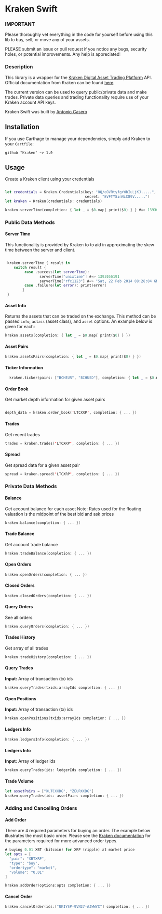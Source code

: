 # Kraken Swift


### IMPORTANT

Please thoroughly vet everything in the code for yourself before using this lib to buy, sell, or move any of your assets.

PLEASE submit an issue or pull request if you notice any bugs, security holes, or potential improvements. Any help is appreciated!


### Description

This library is a wrapper for the [Kraken Digital Asset Trading Platform](https://www.kraken.com) API. Official documentation from Kraken can be found [here](https://www.kraken.com/help/api).

The current version  can be used to query public/private data and make trades. Private data queries and trading functionality require use of your Kraken account API keys.

Kraken Swift was built by [Antonio Casero](@acaserop) 


## Installation

If you use Carthage to manage your dependencies, simply add Kraken to your `Cartfile`:

```
github "Kraken" ~> 1.0
```

## Usage

Create a Kraken client using your credentials

```swift

let credentials = Kraken.Credentials(key: "0Q/eOVRtyfg+WbIuLjKJ.....",
                                     secret: "EVFTYSinNiC89V.....")
let kraken = Kraken(credentials: credentials)

kraken.serverTime(completion: { let _ = $0.map{ print($0) } } #=> 1393056191

```

### Public Data Methods

#### Server Time

This functionality is provided by Kraken to to aid in approximating the skew time between the server and client.

```swift

 kraken.serverTime { result in
    switch result {
         case .success(let serverTime):
                serverTime["unixtime"] #=> 1393056191
                serverTime["rfc1123"] #=> "Sat, 22 Feb 2014 08:28:04 GMT"
         case .failure(let error): print(error)
        }
 }

```

#### Asset Info

Returns the assets that can be traded on the exchange. This method can be passed ```info```, ```aclass``` (asset class), and ```asset``` options. An example below is given for each:

```swift
kraken.assets(completion: { let _ = $0.map{ print($0) } })

```

#### Asset Pairs

```swift
kraken.assetsPairs(completion: { let _ = $0.map{ print($0) } })
```

#### Ticker Information

```swift
  kraken.ticker(pairs: ["BCHEUR", "BCHUSD"], completion: { let _ = $0.map{ print($0) }  })
```

#### Order Book

Get market depth information for given asset pairs

```swift

depth_data = kraken.order_book('LTCXRP', completion: { ... })
```

#### Trades

Get recent trades

```swift
trades = kraken.trades('LTCXRP', completion: { ... })
```

#### Spread

Get spread data for a given asset pair

```swift
spread = kraken.spread('LTCXRP', completion: { ... })
```

### Private Data Methods

#### Balance

Get account balance for each asset
Note: Rates used for the floating valuation is the midpoint of the best bid and ask prices

```swift
kraken.balance(completion: { ... })
```

#### Trade Balance

Get account trade balance

```swift
kraken.tradeBalance(completion: { ... })
```

#### Open Orders

```swift
kraken.openOrders(completion: { ... })
```

#### Closed Orders

```swift
kraken.closedOrders(completion: { ... })
```

#### Query Orders

See all orders

```swift
kraken.queryOrders(completion: { ... })
```

#### Trades History

Get array of all trades

```swift
kraken.tradeHistory(completion: { ... })
```

#### Query Trades

**Input:** Array of transaction (tx) ids

```swift
kraken.queryTrades(txids:arrayIds completion: { ... })
```

#### Open Positions

**Input:** Array of transaction (tx) ids

```swift
kraken.openPositions(txids:arrayIds completion: { ... })
```

#### Ledgers Info

```swift
kraken.ledgersInfo(completion: { ... })
```

#### Ledgers Info

**Input:** Array of ledger ids

```swift
kraken.queryTrades(ids: ledgerIds completion: { ... })
```

#### Trade Volume

```swift
let assetPairs = ["XLTCXXDG", "ZEURXXDG"]
kraken.queryTrades(ids: assetPairs completion: { ... })
```

### Adding and Cancelling Orders

#### Add Order

There are 4 required parameters for buying an order. The example below illustrates the most basic order. Please see the [Kraken documentation](https://www.kraken.com/help/api#add-standard-order) for the parameters required for more advanced order types.
```swift
# buying 0.01 XBT (bitcoin) for XRP (ripple) at market price
let opts = [
  "pair": "XBTXRP",
  "type": "buy",
  "ordertype": "market",
  "volume": "0.01"
]

kraken.addOrder(options:opts completion: { ... })

```

#### Cancel Order

```swift
kraken.cancelOrder(ids:["UKIYSP-9VN27-AJWWYC"] completion: { ... })
```

